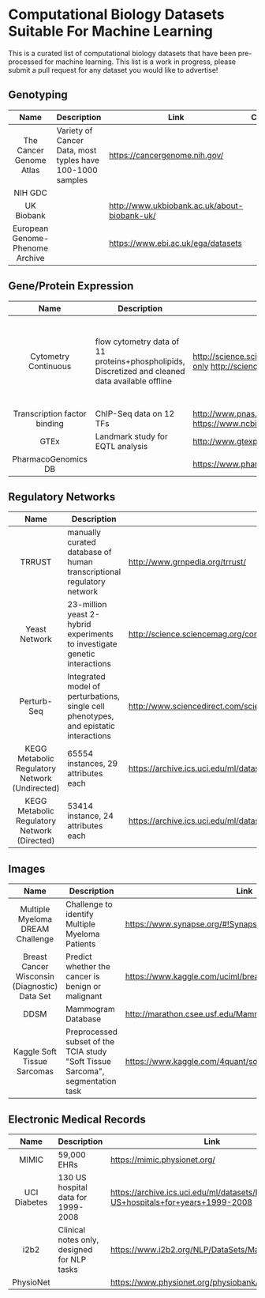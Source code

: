 # Computational Biology Datasets Suitable For Machine Learning
This is a curated list of computational biology datasets that have been pre-processed for machine learning.
This list is a work in progress, please submit a pull request for any dataset you would like to advertise!

## Genotyping
|Name | Description | Link | Comments |
|:-:|---|---|---|
|The Cancer Genome Atlas| Variety of Cancer Data, most typles have 100-1000 samples  | https://cancergenome.nih.gov/  |   |
|NIH GDC|   |   |   |
|UK Biobank   |   | http://www.ukbiobank.ac.uk/about-biobank-uk/  |   |
|European Genome-Phenome Archive| | https://www.ebi.ac.uk/ega/datasets | |

## Gene/Protein Expression
|Name | Description | Link | Comments |
|:-:|---|---|---|
|Cytometry	Continuous | flow cytometry data of 11 proteins+phospholipids, Discretized and cleaned data available offline	| http://science.sciencemag.org/content/308/5721/523.figures-only	http://science.sciencemag.org/content/308/5721/523 | Classical benchmark dataset for learning graphical models; contains known errors |
| Transcription factor binding |	ChIP-Seq data on 12 TFs |	http://www.pnas.org/content/106/51/21521.abstract?tab=ds	https://www.ncbi.nlm.nih.gov/pmc/articles/PMC2789751/	| |
| GTEx | Landmark study for EQTL analysis | http://www.gtexportal.org/home/ | |
|PharmacoGenomics DB	|	| https://www.pharmgkb.org/		| |

## Regulatory Networks
|Name | Description | Link | Comments |
|:-:|---|---|---|
|TRRUST| manually curated database of human transcriptional regulatory network | http://www.grnpedia.org/trrust/ | |
|Yeast Network| 23-million yeast 2-hybrid experiments to investigate genetic interactions | http://science.sciencemag.org/content/353/6306/aaf1420/tab-pdf | |
|Perturb-Seq| Integrated model of perturbations, single cell phenotypes, and epistatic interactions | http://www.sciencedirect.com/science/article/pii/S0092867416316105 | |
|KEGG Metabolic Regulatory Network (Undirected) | 65554 instances, 29 attributes each | https://archive.ics.uci.edu/ml/datasets/KEGG+Metabolic+Reaction+Network+%28Undirected%29 | |
| KEGG Metabolic Regulatory Network (Directed) |53414 instance, 24 attributes each | https://archive.ics.uci.edu/ml/datasets/KEGG+Metabolic+Relation+Network+%28Directed%29 | |

## Images
|Name | Description | Link | Comments |
|:-:|---|---|---|
|Multiple Myeloma DREAM Challenge| Challenge to identify Multiple Myeloma Patients | https://www.synapse.org/#!Synapse:syn6187098/wiki/401884 | |
|Breast Cancer Wisconsin (Diagnostic) Data Set| Predict whether the cancer is benign or malignant | https://www.kaggle.com/uciml/breast-cancer-wisconsin-data | |
|DDSM|Mammogram Database| http://marathon.csee.usf.edu/Mammography/Database.html | |
|Kaggle Soft Tissue Sarcomas| Preprocessed subset of the TCIA study "Soft Tissue Sarcoma", segmentation task | https://www.kaggle.com/4quant/soft-tissue-sarcoma | |

## Electronic Medical Records
|Name | Description | Link | Comments |
|:-:|---|---|---|
|MIMIC| 59,000 EHRs | https://mimic.physionet.org/ | |
|UCI Diabetes| 130 US hospital data for 1999-2008| https://archive.ics.uci.edu/ml/datasets/Diabetes+130-US+hospitals+for+years+1999-2008| |
|i2b2 | Clinical notes only, designed for NLP tasks | https://www.i2b2.org/NLP/DataSets/Main.php | |
|PhysioNet| | https://www.physionet.org/physiobank/database/ | |
